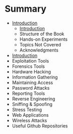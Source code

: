 # Summary

* [Introduction](README.md)
   * [Introduction](Introduction.md)
   * Structure of the Book
   * Hands-on Experiments
   * Topics Not Covered
   * Acknowledgments
* [Introduction](Introduction.md)
* Exploitation Tools
* Forensics Tools
* Hardware Hacking
* Information Gathering
* Maintaining Access
* Password Attacks
* Reporting Tools
* Reverse Engineering
* Sniffing & Spoofing
* Stress Testing
* Web Applications
* Wireless Attacks
* Useful Github Repositories

